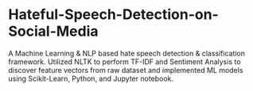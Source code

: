 # Hateful-Speech-Detection-on-Social-Media
A Machine Learning &amp; NLP based hate speech detection &amp; classification framework. Utilized NLTK to perform TF-IDF and Sentiment Analysis to discover feature vectors from raw dataset and implemented ML models using Scikit-Learn, Python, and Jupyter notebook.
